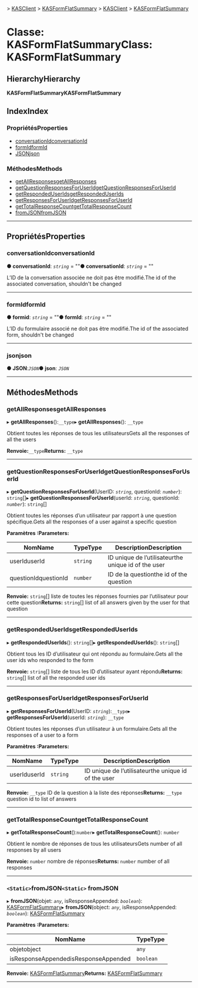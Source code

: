 <span data-ttu-id="1f1df-101">[](../README.md) > [KASClient](../modules/kasclient.md) > [KASFormFlatSummary](../classes/kasclient.kasformflatsummary.md)</span><span class="sxs-lookup"><span data-stu-id="1f1df-101">[](../README.md) > [KASClient](../modules/kasclient.md) > [KASFormFlatSummary](../classes/kasclient.kasformflatsummary.md)</span></span>

# <a name="class-kasformflatsummary"></a><span data-ttu-id="1f1df-102">Classe: KASFormFlatSummary</span><span class="sxs-lookup"><span data-stu-id="1f1df-102">Class: KASFormFlatSummary</span></span>

## <a name="hierarchy"></a><span data-ttu-id="1f1df-103">Hierarchy</span><span class="sxs-lookup"><span data-stu-id="1f1df-103">Hierarchy</span></span>

<span data-ttu-id="1f1df-104">**KASFormFlatSummary**</span><span class="sxs-lookup"><span data-stu-id="1f1df-104">**KASFormFlatSummary**</span></span>

## <a name="index"></a><span data-ttu-id="1f1df-105">Index</span><span class="sxs-lookup"><span data-stu-id="1f1df-105">Index</span></span>

### <a name="properties"></a><span data-ttu-id="1f1df-106">Propriétés</span><span class="sxs-lookup"><span data-stu-id="1f1df-106">Properties</span></span>

* [<span data-ttu-id="1f1df-107">conversationId</span><span class="sxs-lookup"><span data-stu-id="1f1df-107">conversationId</span></span>](kasclient.kasformflatsummary.md#conversationid)
* [<span data-ttu-id="1f1df-108">formId</span><span class="sxs-lookup"><span data-stu-id="1f1df-108">formId</span></span>](kasclient.kasformflatsummary.md#formid)
* [<span data-ttu-id="1f1df-109">JSON</span><span class="sxs-lookup"><span data-stu-id="1f1df-109">json</span></span>](kasclient.kasformflatsummary.md#json)
### <a name="methods"></a><span data-ttu-id="1f1df-110">Méthodes</span><span class="sxs-lookup"><span data-stu-id="1f1df-110">Methods</span></span>

* [<span data-ttu-id="1f1df-111">getAllResponses</span><span class="sxs-lookup"><span data-stu-id="1f1df-111">getAllResponses</span></span>](kasclient.kasformflatsummary.md#getallresponses)
* [<span data-ttu-id="1f1df-112">getQuestionResponsesForUserId</span><span class="sxs-lookup"><span data-stu-id="1f1df-112">getQuestionResponsesForUserId</span></span>](kasclient.kasformflatsummary.md#getquestionresponsesforuserid)
* [<span data-ttu-id="1f1df-113">getRespondedUserIds</span><span class="sxs-lookup"><span data-stu-id="1f1df-113">getRespondedUserIds</span></span>](kasclient.kasformflatsummary.md#getrespondeduserids)
* [<span data-ttu-id="1f1df-114">getResponsesForUserId</span><span class="sxs-lookup"><span data-stu-id="1f1df-114">getResponsesForUserId</span></span>](kasclient.kasformflatsummary.md#getresponsesforuserid)
* [<span data-ttu-id="1f1df-115">getTotalResponseCount</span><span class="sxs-lookup"><span data-stu-id="1f1df-115">getTotalResponseCount</span></span>](kasclient.kasformflatsummary.md#gettotalresponsecount)
* [<span data-ttu-id="1f1df-116">fromJSON</span><span class="sxs-lookup"><span data-stu-id="1f1df-116">fromJSON</span></span>](kasclient.kasformflatsummary.md#fromjson)

---

## <a name="properties"></a><span data-ttu-id="1f1df-117">Propriétés</span><span class="sxs-lookup"><span data-stu-id="1f1df-117">Properties</span></span>

<a id="conversationid"></a>

###  <a name="conversationid"></a><span data-ttu-id="1f1df-118">conversationId</span><span class="sxs-lookup"><span data-stu-id="1f1df-118">conversationId</span></span>

<span data-ttu-id="1f1df-119">**● conversationId**: *`string`* = ""</span><span class="sxs-lookup"><span data-stu-id="1f1df-119">**● conversationId**: *`string`* = ""</span></span>

<span data-ttu-id="1f1df-120">L’ID de la conversation associée ne doit pas être modifié.</span><span class="sxs-lookup"><span data-stu-id="1f1df-120">The id of the associated conversation, shouldn't be changed</span></span>

___
<a id="formid"></a>

###  <a name="formid"></a><span data-ttu-id="1f1df-121">formId</span><span class="sxs-lookup"><span data-stu-id="1f1df-121">formId</span></span>

<span data-ttu-id="1f1df-122">**● formid**: *`string`* = ""</span><span class="sxs-lookup"><span data-stu-id="1f1df-122">**● formId**: *`string`* = ""</span></span>

<span data-ttu-id="1f1df-123">L’ID du formulaire associé ne doit pas être modifié.</span><span class="sxs-lookup"><span data-stu-id="1f1df-123">The id of the associated form, shouldn't be changed</span></span>

___
<a id="json"></a>

###  <a name="json"></a><span data-ttu-id="1f1df-124">json</span><span class="sxs-lookup"><span data-stu-id="1f1df-124">json</span></span>

<span data-ttu-id="1f1df-125">**● JSON**:*`JSON`*</span><span class="sxs-lookup"><span data-stu-id="1f1df-125">**● json**: *`JSON`*</span></span>

___

## <a name="methods"></a><span data-ttu-id="1f1df-126">Méthodes</span><span class="sxs-lookup"><span data-stu-id="1f1df-126">Methods</span></span>

<a id="getallresponses"></a>

###  <a name="getallresponses"></a><span data-ttu-id="1f1df-127">getAllResponses</span><span class="sxs-lookup"><span data-stu-id="1f1df-127">getAllResponses</span></span>

<span data-ttu-id="1f1df-128">▸ **getAllResponses**():`__type`</span><span class="sxs-lookup"><span data-stu-id="1f1df-128">▸ **getAllResponses**(): `__type`</span></span>

<span data-ttu-id="1f1df-129">Obtient toutes les réponses de tous les utilisateurs</span><span class="sxs-lookup"><span data-stu-id="1f1df-129">Gets all the responses of all the users</span></span>

<span data-ttu-id="1f1df-130">**Renvoie:**`__type`</span><span class="sxs-lookup"><span data-stu-id="1f1df-130">**Returns:** `__type`</span></span>

___
<a id="getquestionresponsesforuserid"></a>

###  <a name="getquestionresponsesforuserid"></a><span data-ttu-id="1f1df-131">getQuestionResponsesForUserId</span><span class="sxs-lookup"><span data-stu-id="1f1df-131">getQuestionResponsesForUserId</span></span>

<span data-ttu-id="1f1df-132">▸ **getQuestionResponsesForUserId**(UserID: *`string`*, questionId: *`number`*): `string`[]</span><span class="sxs-lookup"><span data-stu-id="1f1df-132">▸ **getQuestionResponsesForUserId**(userId: *`string`*, questionId: *`number`*): `string`[]</span></span>

<span data-ttu-id="1f1df-133">Obtient toutes les réponses d’un utilisateur par rapport à une question spécifique.</span><span class="sxs-lookup"><span data-stu-id="1f1df-133">Gets all the responses of a user against a specific question</span></span>

<span data-ttu-id="1f1df-134">**Paramètres :**</span><span class="sxs-lookup"><span data-stu-id="1f1df-134">**Parameters:**</span></span>

| <span data-ttu-id="1f1df-135">Nom</span><span class="sxs-lookup"><span data-stu-id="1f1df-135">Name</span></span> | <span data-ttu-id="1f1df-136">Type</span><span class="sxs-lookup"><span data-stu-id="1f1df-136">Type</span></span> | <span data-ttu-id="1f1df-137">Description</span><span class="sxs-lookup"><span data-stu-id="1f1df-137">Description</span></span> |
| ------ | ------ | ------ |
| <span data-ttu-id="1f1df-138">userId</span><span class="sxs-lookup"><span data-stu-id="1f1df-138">userId</span></span> | `string` |  <span data-ttu-id="1f1df-139">ID unique de l’utilisateur</span><span class="sxs-lookup"><span data-stu-id="1f1df-139">the unique id of the user</span></span> |
| <span data-ttu-id="1f1df-140">questionId</span><span class="sxs-lookup"><span data-stu-id="1f1df-140">questionId</span></span> | `number` |  <span data-ttu-id="1f1df-141">ID de la question</span><span class="sxs-lookup"><span data-stu-id="1f1df-141">the id of the question</span></span> |

<span data-ttu-id="1f1df-142">**Renvoie:** `string`[] liste de toutes les réponses fournies par l’utilisateur pour cette question</span><span class="sxs-lookup"><span data-stu-id="1f1df-142">**Returns:** `string`[] list of all answers given by the user for that question</span></span>

___
<a id="getrespondeduserids"></a>

###  <a name="getrespondeduserids"></a><span data-ttu-id="1f1df-143">getRespondedUserIds</span><span class="sxs-lookup"><span data-stu-id="1f1df-143">getRespondedUserIds</span></span>

<span data-ttu-id="1f1df-144">▸ **getRespondedUserIds**(): `string`[]</span><span class="sxs-lookup"><span data-stu-id="1f1df-144">▸ **getRespondedUserIds**(): `string`[]</span></span>

<span data-ttu-id="1f1df-145">Obtient tous les ID d’utilisateur qui ont répondu au formulaire.</span><span class="sxs-lookup"><span data-stu-id="1f1df-145">Gets all the user ids who responded to the form</span></span>

<span data-ttu-id="1f1df-146">**Renvoie:** `string`[] liste de tous les ID d’utilisateur ayant répondu</span><span class="sxs-lookup"><span data-stu-id="1f1df-146">**Returns:** `string`[] list of all the responded user ids</span></span>

___
<a id="getresponsesforuserid"></a>

###  <a name="getresponsesforuserid"></a><span data-ttu-id="1f1df-147">getResponsesForUserId</span><span class="sxs-lookup"><span data-stu-id="1f1df-147">getResponsesForUserId</span></span>

<span data-ttu-id="1f1df-148">▸ **getResponsesForUserId**(UserID: *`string`*):`__type`</span><span class="sxs-lookup"><span data-stu-id="1f1df-148">▸ **getResponsesForUserId**(userId: *`string`*): `__type`</span></span>

<span data-ttu-id="1f1df-149">Obtient toutes les réponses d’un utilisateur à un formulaire.</span><span class="sxs-lookup"><span data-stu-id="1f1df-149">Gets all the responses of a user to a form</span></span>

<span data-ttu-id="1f1df-150">**Paramètres :**</span><span class="sxs-lookup"><span data-stu-id="1f1df-150">**Parameters:**</span></span>

| <span data-ttu-id="1f1df-151">Nom</span><span class="sxs-lookup"><span data-stu-id="1f1df-151">Name</span></span> | <span data-ttu-id="1f1df-152">Type</span><span class="sxs-lookup"><span data-stu-id="1f1df-152">Type</span></span> | <span data-ttu-id="1f1df-153">Description</span><span class="sxs-lookup"><span data-stu-id="1f1df-153">Description</span></span> |
| ------ | ------ | ------ |
| <span data-ttu-id="1f1df-154">userId</span><span class="sxs-lookup"><span data-stu-id="1f1df-154">userId</span></span> | `string` |  <span data-ttu-id="1f1df-155">ID unique de l’utilisateur</span><span class="sxs-lookup"><span data-stu-id="1f1df-155">the unique id of the user</span></span> |

<span data-ttu-id="1f1df-156">**Renvoie:** `__type` ID de la question à la liste des réponses</span><span class="sxs-lookup"><span data-stu-id="1f1df-156">**Returns:** `__type` question id to list of answers</span></span>

___
<a id="gettotalresponsecount"></a>

###  <a name="gettotalresponsecount"></a><span data-ttu-id="1f1df-157">getTotalResponseCount</span><span class="sxs-lookup"><span data-stu-id="1f1df-157">getTotalResponseCount</span></span>

<span data-ttu-id="1f1df-158">▸ **getTotalResponseCount**():`number`</span><span class="sxs-lookup"><span data-stu-id="1f1df-158">▸ **getTotalResponseCount**(): `number`</span></span>

<span data-ttu-id="1f1df-159">Obtient le nombre de réponses de tous les utilisateurs</span><span class="sxs-lookup"><span data-stu-id="1f1df-159">Gets number of all responses by all users</span></span>

<span data-ttu-id="1f1df-160">**Renvoie:** `number` nombre de réponses</span><span class="sxs-lookup"><span data-stu-id="1f1df-160">**Returns:** `number` number of all responses</span></span>

___
<a id="fromjson"></a>

### <a name="static-fromjson"></a><span data-ttu-id="1f1df-161">`<Static>`fromJSON</span><span class="sxs-lookup"><span data-stu-id="1f1df-161">`<Static>` fromJSON</span></span>

<span data-ttu-id="1f1df-162">▸ **fromJSON**(objet: *`any`*, isResponseAppended: *`boolean`*): [KASFormFlatSummary](kasclient.kasformflatsummary.md)</span><span class="sxs-lookup"><span data-stu-id="1f1df-162">▸ **fromJSON**(object: *`any`*, isResponseAppended: *`boolean`*): [KASFormFlatSummary](kasclient.kasformflatsummary.md)</span></span>

<span data-ttu-id="1f1df-163">**Paramètres :**</span><span class="sxs-lookup"><span data-stu-id="1f1df-163">**Parameters:**</span></span>

| <span data-ttu-id="1f1df-164">Nom</span><span class="sxs-lookup"><span data-stu-id="1f1df-164">Name</span></span> | <span data-ttu-id="1f1df-165">Type</span><span class="sxs-lookup"><span data-stu-id="1f1df-165">Type</span></span> |
| ------ | ------ |
| <span data-ttu-id="1f1df-166">objet</span><span class="sxs-lookup"><span data-stu-id="1f1df-166">object</span></span> | `any` |
| <span data-ttu-id="1f1df-167">isResponseAppended</span><span class="sxs-lookup"><span data-stu-id="1f1df-167">isResponseAppended</span></span> | `boolean` |

<span data-ttu-id="1f1df-168">**Renvoie:** [KASFormFlatSummary](kasclient.kasformflatsummary.md)</span><span class="sxs-lookup"><span data-stu-id="1f1df-168">**Returns:** [KASFormFlatSummary](kasclient.kasformflatsummary.md)</span></span>

___

